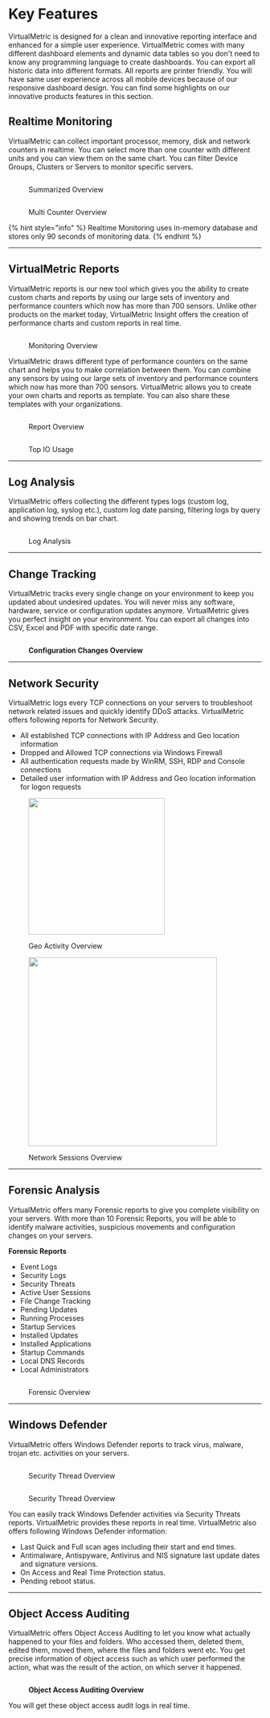 # Key Features

VirtualMetric is designed for a clean and innovative reporting interface and enhanced for a simple user experience. VirtualMetric comes with many different dashboard elements and dynamic data tables so you don't need to know any programming language to create dashboards. You can export all historic data into different formats. All reports are printer friendly. You will have same user experience across all mobile devices because of our responsive dashboard design. You can find some highlights on our innovative products features in this section.

## Realtime Monitoring

VirtualMetric can collect important processor, memory, disk and network counters in realtime. You can select more than one counter with different units and you can view them on the same chart. You can filter Device Groups, Clusters or Servers to monitor specific servers.

<figure><img src="../.gitbook/assets/image (789).png" alt=""><figcaption><p>Summarized Overview</p></figcaption></figure>

<figure><img src="../.gitbook/assets/image (790).png" alt=""><figcaption><p>Multi Counter Overview</p></figcaption></figure>

{% hint style="info" %}
Realtime Monitoring uses in-memory database and stores only 90 seconds of monitoring data.
{% endhint %}

***

## VirtualMetric Reports

VirtualMetric reports is our new tool which gives you the ability to create custom charts and reports by using our large sets of inventory and performance counters which now has more than 700 sensors. Unlike other products on the market today, VirtualMetric Insight offers the creation of performance charts and custom reports in real time.

<div align="left">

<figure><img src="../.gitbook/assets/image (798).png" alt=""><figcaption><p>Monitoring Overview</p></figcaption></figure>

</div>

VirtualMetric draws different type of performance counters on the same chart and helps you to make correlation between them. You can combine any sensors by using our large sets of inventory and performance counters which now has more than 700 sensors. VirtualMetric allows you to create your own charts and reports as template. You can also share these templates with your organizations.

<figure><img src="../.gitbook/assets/image (799).png" alt=""><figcaption><p>Report Overview</p></figcaption></figure>

<div align="left">

<figure><img src="../.gitbook/assets/image (800).png" alt=""><figcaption><p>Top IO Usage</p></figcaption></figure>

</div>

***

## Log Analysis

VirtualMetric offers collecting the different types logs (custom log, application log, syslog etc.), custom log date parsing, filtering logs by query and showing trends on bar chart.

<figure><img src="../.gitbook/assets/image (189).png" alt=""><figcaption><p>Log Analysis</p></figcaption></figure>

***

## Change Tracking

VirtualMetric tracks every single change on your environment to keep you updated about undesired updates. You will never miss any software, hardware, service or configuration updates anymore. VirtualMetric gives you perfect insight on your environment. You can export all changes into CSV, Excel and PDF with specific date range.

<figure><img src="../.gitbook/assets/image (801).png" alt=""><figcaption><p><strong>Configuration Changes Overview</strong></p></figcaption></figure>

***

## **Network Security**

VirtualMetric logs every TCP connections on your servers to troubleshoot network related issues and quickly identify DDoS attacks. VirtualMetric offers following reports for Network Security.

* All established TCP connections with IP Address and Geo location information
* Dropped and Allowed TCP connections via Windows Firewall
* All authentication requests made by WinRM, SSH, RDP and Console connections
* Detailed user information with IP Address and Geo location information for logon requests

<div align="left">

<figure><img src="../.gitbook/assets/image (803).png" alt="" width="271"><figcaption><p>Geo Activity Overview</p></figcaption></figure>

</div>

<div align="left">

<figure><img src="../.gitbook/assets/image (811).png" alt="" width="375"><figcaption><p> Network Sessions Overview</p></figcaption></figure>

</div>

***

## Forensic Analysis

VirtualMetric offers many Forensic reports to give you complete visibility on your servers. With more than 10 Forensic Reports, you will be able to identify malware activities, suspicious movements and configuration changes on your servers.

**Forensic Reports**

* &#x20; Event Logs
* &#x20; Security Logs
* &#x20; Security Threats
* &#x20; Active User Sessions
* &#x20; File Change Tracking
* &#x20; Pending Updates
* &#x20; Running Processes
* &#x20; Startup Services
* &#x20; Installed Updates
* &#x20; Installed Applications
* &#x20; Startup Commands
* &#x20; Local DNS Records
* &#x20; Local Administrators

<figure><img src="../.gitbook/assets/image (183).png" alt=""><figcaption><p>Forensic Overview</p></figcaption></figure>

***

## **Windows Defender**

VirtualMetric offers Windows Defender reports to track virus, malware, trojan etc. activities on your servers.

<div align="left">

<figure><img src="../.gitbook/assets/image (184).png" alt=""><figcaption><p>Security Thread Overview</p></figcaption></figure>

</div>

<div align="left">

<figure><img src="../.gitbook/assets/image (185).png" alt=""><figcaption><p>Security Thread Overview</p></figcaption></figure>

</div>

You can easily track Windows Defender activities via Security Threats reports. VirtualMetric provides these reports in real time. VirtualMetric also offers following Windows Defender information:

* Last Quick and Full scan ages including their start and end times.
* Antimalware, Antispyware, Antivirus and NIS signature last update dates and signature versions.
* On Access and Real Time Protection status.
* Pending reboot status.

***

## Object Access Auditing

VirtualMetric offers Object Access Auditing to let you know what actually happened to your files and folders. Who accessed them, deleted them, edited them, moved them, where the files and folders went etc. You get precise information of object access such as which user performed the action, what was the result of the action, on which server it happened.

<div align="left">

<figure><img src="../.gitbook/assets/image (186).png" alt=""><figcaption><p><strong>Object Access Auditing Overview</strong></p></figcaption></figure>

</div>

You will get these object access audit logs in real time.
